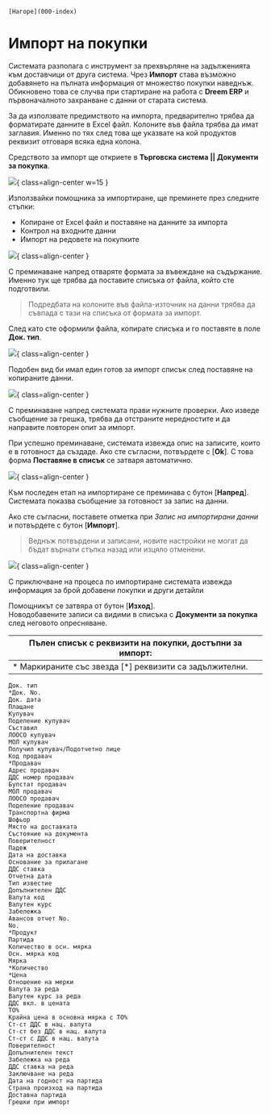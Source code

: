 ```{only} html
[Нагоре](000-index)
```

# **Импорт на покупки**

Системата разполага с инструмент за прехвърляне на задълженията към доставчици от друга система. Чрез **Импорт** става възможно добавянето на пълната информация от множество покупки наведнъж. Обикновено това се случва при стартиране на работа с **Dreem ERP** и първоначалното захранване с данни от старата система.  

За да използвате предимството на импорта, предварително трябва да форматирате данните в Excel файл. Колоните във файла трябва да имат заглавия. Именно по тях след това ще указвате на кой продуктов реквизит отговаря всяка една колона.  

Средството за импорт ще откриете в **Търговска система || Документи за покупка**.  

![](907-purchases-import1.png){ class=align-center w=15 }

Използвайки помощника за импортиране, ще преминете през следните стъпки:  

- Копиране от Excel файл и поставяне на данните за импорта  
- Контрол на входните данни  
- Импорт на редовете на покупките  

![](907-purchases-import2.png){ class=align-center }

С преминаване напред отваряте формата за въвеждане на съдържание. Именно тук ще трябва да поставите списъка от файла, който сте подготвили.  

> Подредбата на колоните във файла-източник на данни трябва да съвпада с тази на списъка от формата за импорт.  

След като сте оформили файла, копирате списъка и го поставяте в поле **Док. тип**.  

![](907-purchases-import3.png){ class=align-center }

Подобен вид би имал един готов за импорт списък след поставяне на копираните данни.  

![](907-purchases-import4.png){ class=align-center }

С преминаване напред системата прави нужните проверки. Ако изведе съобщение за грешка, трябва да отстраните нередностите и да направите повторен опит за импорт.  

При успешно преминаване, системата извежда опис на записите, които е в готовност да създаде. Ако сте съгласни, потвърдете с [**Ok**]. С това форма **Поставяне в списък** се затваря автоматично.   

![](907-purchases-import5.png){ class=align-center }

Към последен етап на импортиране се преминава с бутон [**Напред**]. Системата показва съобщение за готовност за запис на данни.    

Ако сте съгласни, поставете отметка при *Запис на импортирани данни* и потвърдете с бутон [**Импорт**].  

> Веднъж потвърдени и записани, новите настройки не могат да бъдат върнати стъпка назад или изцяло отменени. 

![](907-purchases-import6.png){ class=align-center }

С приключване на процеса по импортиране системата извежда информация за брой добавени покупки и други детайли 

Помощникът се затвяра от бутон [**Изход**].  
Новодобавените записи са видими в списъка с **Документи за покупка** след неговото опресняване.  

|Пълен списък с реквизити на покупки, достъпни за импорт:|
|---|
|* Маркираните със звезда [*] реквизити са задължителни.|
    Док. тип
    *Док. No.
    Док. дата
    Плащане
    Купувач
    Поделение купувач
    Съставил
    ЛООСО купувач
    МОЛ купувач
    Получил купувач/Подотчетно лице
    Код продавач
    *Продавач
    Адрес продавач
    ДДС номер продавач
    Булстат продавач
    МОЛ продавач
    ЛООСО продавач
    Поделение продавач
    Транспортна фирма
    Шофьор
    Място на доставката
    Състояние на документа
    Поверителност
    Падеж
    Дата на доставка
    Основание за прилагане
    ДДС ставка
    Отчетна дата
    Тип известие
    Допълнителен ДДС
    Валута код
    Валутен курс
    Забележка
    Авансов отчет No.
    No.
    *Продукт
    Партида
    Количество в осн. мярка
    Осн. мярка код
    Мярка
    *Количество
    *Цена
    Отношение на мерки
    Валута за реда
    Валутен курс за реда
    ДДС вкл. в цената
    ТО%
    Крайна цена в основна мярка с ТО%
    Ст-ст ДДС в нац. валута
    Ст-ст без ДДС в нац. валута
    Ст-ст с ДДС в нац. валута
    Поверителност
    Допълнителен текст
    Забележка на реда
    ДДС ставка на реда
    Заключване на реда
    Дата на годност на партида
    Страна произход на партида
    Доставна партида
    Грешки при импорт
 